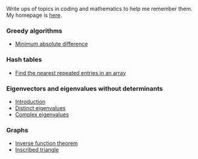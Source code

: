 Write ups of topics in coding and mathematics to help me remember them.
My homepage is [here](https://mwpb.uk).

### Greedy algorithms

* [Minimum absolute difference](nearest_abs_difference.md)

### Hash tables

* [Find the nearest repeated entries in an array](nearest_repeated_entries.md)

### Eigenvectors and eigenvalues without determinants

* [Introduction](introEigenvectors.md)
* [Distinct eigenvalues](distinctEigenvalues.md)
* [Complex eigenvalues](complexEigenvalues.md)

### Graphs

* [Inverse function theorem](inverse-function-theorem.html)
* [Inscribed triangle](inscribed.html)